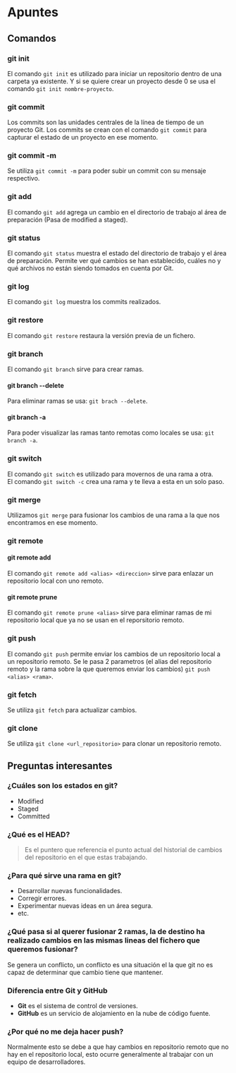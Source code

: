 # Apuntes

## Comandos
### git init
El comando `git init` es utilizado para iniciar un repositorio dentro de una carpeta ya existente. Y si se quiere crear un proyecto desde 0 se usa el comando `git init nombre-proyecto`.

### git commit
Los commits son las unidades centrales de la línea de tiempo de un proyecto Git. Los commits se crean con el comando `git commit` para capturar el estado de un proyecto en ese momento. 

### git commit -m
Se utiliza `git commit -m` para poder subir un commit con su mensaje respectivo.

### git add
El comando `git add` agrega un cambio en el directorio de trabajo al área de preparación (Pasa de modified a staged).

### git status
El comando `git status` muestra el estado del directorio de trabajo y el área de preparación. Permite ver qué cambios se han establecido, cuáles no y qué archivos no están siendo tomados en cuenta por Git.

### git log
El comando `git log` muestra los commits realizados.

### git restore
El comando `git restore` restaura la versión previa de un fichero.

### git branch
El comando `git branch` sirve para crear ramas.


#### git branch --delete
Para eliminar ramas se usa: `git brach --delete`.

#### git branch -a
Para poder visualizar las ramas tanto remotas como locales se usa: `git branch -a`.

### git switch
El comando `git switch` es utilizado para movernos de una rama a otra. \
El comando `git switch -c` crea una rama y te lleva a esta en un solo paso.

### git merge
Utilizamos `git merge` para fusionar los cambios de una rama a la que nos encontramos en ese momento.
### git remote

#### git remote add
El comando `git remote add <alias> <direccion>` sirve para enlazar un repositorio local con uno remoto.

#### git remote prune
El comando `git remote prune <alias>` sirve para eliminar ramas de mi repositorio local que ya no se usan en el reporsitorio remoto.

### git push
El comando `git push` permite enviar los cambios de un repositorio local a
un repositorio remoto. Se le pasa 2 parametros (el alias del repositorio remoto y la rama sobre la que queremos enviar los cambios) `git push <alias> <rama>`.

### git fetch
Se utiliza `git fetch` para actualizar cambios.

### git clone
Se utiliza `git clone <url_repositorio>` para clonar un repositorio remoto.



## Preguntas interesantes
### ¿Cuáles son los estados en git?
- Modified
- Staged
- Committed
### ¿Qué es el HEAD?
> Es el puntero que referencia el punto actual del historial de cambios del repositorio en el que estas trabajando.
### ¿Para qué sirve una rama en git?
- Desarrollar nuevas funcionalidades.
- Corregir errores.
- Experimentar nuevas ideas en un área segura.
- etc.

### ¿Qué pasa si al querer fusionar 2 ramas, la de destino ha realizado cambios en las mismas lineas del fichero que queremos fusionar?
Se genera un conflicto, un conflicto es una situación el la que git no es capaz de determinar que cambio tiene que mantener.

### Diferencia entre Git y GitHub
- **Git** es el sistema de control de versiones.
- **GitHub** es un servicio de alojamiento en la nube de código fuente.

### ¿Por qué no me deja hacer push?
Normalmente esto se debe a que hay cambios en repositorio remoto que no hay en el repositorio local, esto ocurre generalmente al trabajar con un equipo de desarrolladores.

